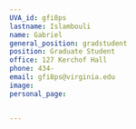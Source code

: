 ```yaml
---
UVA_id: gfi8ps
lastname: Islambouli
name: Gabriel
general_position: gradstudent
position: Graduate Student
office: 127 Kerchof Hall
phone: 434-
email: gfi8ps@virginia.edu
image:
personal_page:


---
```

